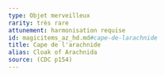 ```yaml
---
type: Objet merveilleux
rarity: très rare
attunement: harmonisation requise
id: magicitems_az_hd.md#cape-de-larachnide
title: Cape de l'arachnide
alias: Cloak of Arachnida
source: (CDC p154)
---
```


